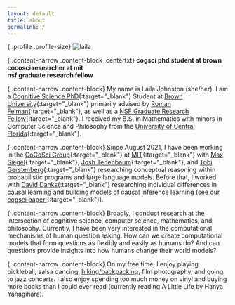 ```yaml
---
layout: default
title: about
permalink: /
---
```


{:.profile .profile-size}
![laila](/imgs/laila_2023.jpg)

{:.content-narrow .content-block .centertxt}
**cogsci phd student at brown**<br>
**cocosci researcher at mit**<br>
**nsf graduate research fellow**

{:.content-narrow .content-block}
My name is Laila Johnston (she/her). I am a [Cognitive Science PhD](https://www.brown.edu/academics/cognitive-linguistic-psychological-sciences/home){:target="_blank"} Student at [Brown University](https://www.brown.edu/){:target="_blank"} primarily advised by [Roman Feiman](https://www.brown.edu/academics/cognitive-linguistic-psychological-sciences/people/faculty/roman-feiman){:target="_blank"}, as well as a [NSF Graduate Research Fellow](https://www.nsfgrfp.org/){:target="_blank"}. I received my B.S. in Mathematics with minors in Computer Science and Philosophy from the [University of Central Florida](https://www.ucf.edu/){:target="_blank"}.

{:.content-narrow .content-block}
Since August 2021, I have been working in the [CoCoSci Group](https://cocosci.mit.edu/){:target="_blank"} at [MIT](https://web.mit.edu/){:target="_blank"}  with [Max Siegel](http://web.mit.edu/maxs/www/){:target="_blank"}, [Josh Tenenbaum](https://cocosci.mit.edu/josh){:target="_blank"}, and [Tobi Gerstenberg](https://cicl.stanford.edu/member/tobias_gerstenberg/){:target="_blank"} researching conceptual reasoning within probabilistic programs and large language models. Before that, I worked with [David Danks](https://www.daviddanks.org/){:target="_blank"} researching individual differences in causal learning and building models of causal inference learning ([see our cogsci paper!](https://lailacj.github.io/pdfs/papers/johnston_causallearning_2021.pdf){:target="_blank"}).

{:.content-narrow .content-block}
Broadly, I conduct research at the intersection of cognitive science, computer science, mathematics, and philosophy. Currently, I have been very interested in the computational mechanisms of human question asking. How can we create computational models that form questions as flexibly and easily as humans do? And can questions provide insights into how humans change their world models? 

<!-- I would like to work towards discovering unified theories of intelligence to create computational models that think and learn the way humans do.  -->

<!-- {:.content-narrow .content-block}
I am motivated to obtain a PhD not only to further our understanding of the human mind, but also to encourage other first-generation, Hispanic female students to pursue careers in STEM. My experience as a [McNair Scholar](https://mcnair.ucf.edu/){:target="_blank"} and the mentorship I have received, has inspired me to reinvest into my community through holding executive positions in the AI Club (AI@UCF) and Cognitive Sciences Club at UCF. As a leader in these clubs, I strive to create a space where other young scientists, no matter their background, can feel encouraged and supported to fulfill their aspirations. -->

{:.content-narrow .content-block}
On my free time, I enjoy playing pickleball, salsa dancing, [hiking/backpacking](https://lailacj.github.io/blog/hikes/), film photography, and going to jazz concerts. I also enjoy spending too much money on vinyl and buying more books than I could ever read (currently reading A Little Life by Hanya Yanagihara). 